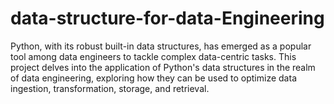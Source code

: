 # data-structure-for-data-Engineering
Python, with its robust built-in data structures, has emerged as a popular tool among data engineers to tackle complex data-centric tasks. This project delves into the application of Python's data structures in the realm of data engineering, exploring how they can be used to optimize data ingestion, transformation, storage, and retrieval.
